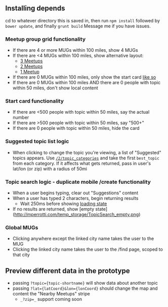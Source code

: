 ## Installing depends
cd to whatever directory this is saved in, then run `npm install` followed by `bower update`, and finally `grunt build`
Message me if you have issues.

### Meetup group grid functionality
* If there are 4 or more MUGs within 100 miles, show 4 MUGs
* If there are <4 MUGs within 100 miles, show alternative layout:
  * [3 Meetups](http://mperrotti.com/temp_storage/3mugs.png)
  * [2 Meetups](http://mperrotti.com/temp_storage/2mugs.png)
  * [1 Meetup](http://mperrotti.com/temp_storage/1mug.png)
* If there are 0 MUGs within 100 miles, only show the start card [like so](http://mperrotti.com/temp_storage/0mugs.png)
* If there are 0 MUGs within 100 miles AND there are 0 people with topic within 50 miles, don't show local content

### Start card functionality
* If there are <500 people with topic within 50 miles, say the actual number
* If there are >500 people with topic within 50 miles, say "500+"
* If there are 0 people with topic within 50 miles, hide the card

### Suggested topic list logic
* When clicking to change the topic you're viewing, a list of "Suggested" topics appears. Use [`/2/topic_categories`](http://www.meetup.com/meetup_api/docs/2/topic_categories/) and take the first `best_topic` from each category. If it affects what gets returned, pass in user's lat/lon (or zip) with a radius of 50mi

### Topic search logic - duplicate mobile /create functionality
* When a user begins typing, clear out "Suggestions" content
* When a user has typed 2 characters, begin returning results
  * Wait 250ms before showing [loading state](http://mperrotti.com/temp_storage/TopicSearch_loading.png)
* If no results are returned, show [empty state] (http://mperrotti.com/temp_storage/TopicSearch_empty.png)

### Global MUGs
* Clicking anywhere except the linked city name takes the user to the MUG
* Clicking the linked city name takes the user to the /find page, scoped to that city

## Preview different data in the prototype
* passing `?topic={topic-shortname}` will show data about another topic
* passing `?lat={latCoord}&lon={lonCoord}` should change the map and content the "Nearby Meetups" stripe
  * `_?zip=_` support coming soon
